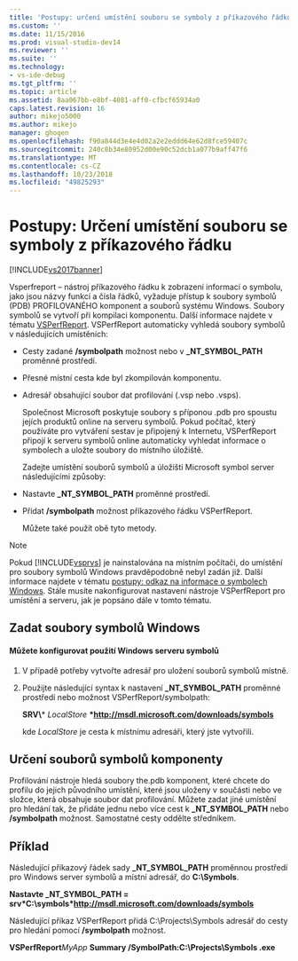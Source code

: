 ```yaml
---
title: 'Postupy: určení umístění souboru se symboly z příkazového řádku | Dokumentace Microsoftu'
ms.custom: ''
ms.date: 11/15/2016
ms.prod: visual-studio-dev14
ms.reviewer: ''
ms.suite: ''
ms.technology:
- vs-ide-debug
ms.tgt_pltfrm: ''
ms.topic: article
ms.assetid: 8aa067bb-e8bf-4081-aff0-cfbcf65934a0
caps.latest.revision: 16
author: mikejo5000
ms.author: mikejo
manager: ghogen
ms.openlocfilehash: f90a844d3e4e4d02a2e2eddd64e62d8fce59407c
ms.sourcegitcommit: 240c8b34e80952d00e90c52dcb1a077b9aff47f6
ms.translationtype: MT
ms.contentlocale: cs-CZ
ms.lasthandoff: 10/23/2018
ms.locfileid: "49825293"
---
```

# <a name="how-to-specify-symbol-file-locations-from-the-command-line"></a>Postupy: Určení umístění souboru se symboly z příkazového řádku
[!INCLUDE[vs2017banner](../includes/vs2017banner.md)]

Vsperfreport – nástroj příkazového řádku k zobrazení informací o symbolu, jako jsou názvy funkcí a čísla řádků, vyžaduje přístup k soubory symbolů (PDB) PROFILOVANÉHO komponent a souborů systému Windows. Soubory symbolů se vytvoří při kompilaci komponentu. Další informace najdete v tématu [VSPerfReport](../profiling/vsperfreport.md). VSPerfReport automaticky vyhledá soubory symbolů v následujících umístěních:  
  
- Cesty zadané **/symbolpath** možnost nebo v **_NT_SYMBOL_PATH** proměnné prostředí.  
  
- Přesné místní cesta kde byl zkompilován komponentu.  
  
- Adresář obsahující soubor dat profilování (.vsp nebo .vsps).  
  
  Společnost Microsoft poskytuje soubory s příponou .pdb pro spoustu jejích produktů online na serveru symbolů. Pokud počítač, který používáte pro vytváření sestav je připojený k Internetu, VSPerfReport připojí k serveru symbolů online automaticky vyhledat informace o symbolech a uložte soubory do místního úložiště.  
  
  Zadejte umístění souborů symbolů a úložišti Microsoft symbol server následujícími způsoby:  
  
- Nastavte **_NT_SYMBOL_PATH** proměnné prostředí.  
  
- Přidat **/symbolpath** možnost příkazového řádku VSPerfReport.  
  
  Můžete také použít obě tyto metody.  
  
> [!NOTE]
>  Pokud [!INCLUDE[vsprvs](../includes/vsprvs-md.md)] je nainstalována na místním počítači, do umístění pro soubory symbolů Windows pravděpodobně nebyl zadán již. Další informace najdete v tématu [postupy: odkaz na informace o symbolech Windows](../profiling/how-to-reference-windows-symbol-information.md). Stále musíte nakonfigurovat nastavení nástroje VSPerfReport pro umístění a serveru, jak je popsáno dále v tomto tématu.  
  
## <a name="specifying-windows-symbol-files"></a>Zadat soubory symbolů Windows  
  
#### <a name="to-configure-the-use-of-the-windows-symbol-server"></a>Můžete konfigurovat použití Windows serveru symbolů  
  
1. V případě potřeby vytvořte adresář pro uložení souborů symbolů místně.  
  
2. Použijte následující syntax k nastavení **_NT_SYMBOL_PATH** proměnné prostředí nebo možnost VSPerfReport/symbolpath:  
  
    **SRV\\*** *LocalStore* **\*http://msdl.microsoft.com/downloads/symbols**  
  
    kde *LocalStore* je cesta k místnímu adresáři, který jste vytvořili.  
  
## <a name="specifying-component-symbol-files"></a>Určení souborů symbolů komponenty  
 Profilování nástroje hledá soubory the.pdb komponent, které chcete do profilu do jejich původního umístění, které jsou uloženy v součásti nebo ve složce, která obsahuje soubor dat profilování. Můžete zadat jiné umístění pro hledání tak, že přidáte jednu nebo více cest k **_NT_SYMBOL_PATH** nebo **/symbolpath** možnost. Samostatné cesty oddělte středníkem.  
  
## <a name="example"></a>Příklad  
 Následující příkazový řádek sady **_NT_SYMBOL_PATH** proměnnou prostředí pro Windows server symbolů a místní adresář, do **C:\Symbols**.  
  
 **Nastavte _NT_SYMBOL_PATH = srv\*C:\symbols\*http://msdl.microsoft.com/downloads/symbols**  
  
 Následující příkaz VSPerfReport přidá C:\Projects\Symbols adresář do cesty pro hledání pomocí **/symbolpath** možnost.  
  
 **VSPerfReport***MyApp* **Summary /SymbolPath:C:\Projects\Symbols .exe**




